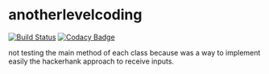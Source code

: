 # anotherlevelcoding

[![Build Status](https://travis-ci.org/mrcosta/anotherlevelcoding.svg?branch=master)](https://travis-ci.org/mrcosta/anotherlevelcoding)
[![Codacy Badge](https://api.codacy.com/project/badge/Grade/9003b11cca664c76a7ab7fcdfa67f8bc)](https://www.codacy.com/app/mrcosta/anotherlevelcoding?utm_source=github.com&amp;utm_medium=referral&amp;utm_content=mrcosta/anotherlevelcoding&amp;utm_campaign=Badge_Grade)

not testing the main method of each class because was a way to implement easily the hackerhank approach to receive inputs.
